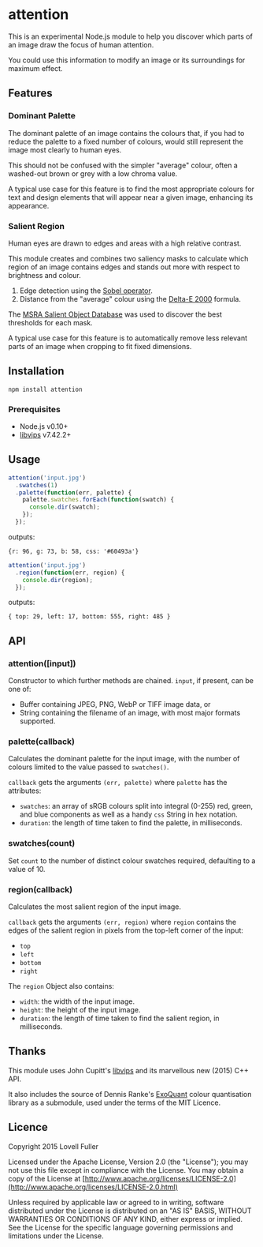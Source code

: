 # attention

This is an experimental Node.js module to help you discover which parts of an image draw the focus of human attention.

You could use this information to modify an image or its surroundings for maximum effect.

## Features

### Dominant Palette

The dominant palette of an image contains the colours that, if you had to reduce the palette to a fixed number of colours, would still represent the image most clearly to human eyes.

This should not be confused with the simpler "average" colour, often a washed-out brown or grey with a low chroma value.

A typical use case for this feature is to find the most appropriate colours for text and design elements that will appear near a given image, enhancing its appearance.

### Salient Region

Human eyes are drawn to edges and areas with a high relative contrast.

This module creates and combines two saliency masks to calculate which region of an image contains edges and stands out more with respect to brightness and colour.

1. Edge detection using the [Sobel operator](http://en.wikipedia.org/wiki/Sobel_operator).
2. Distance from the "average" colour using the [Delta-E 2000](http://en.wikipedia.org/wiki/Color_difference#CIEDE2000) formula.

The [MSRA Salient Object Database](http://research.microsoft.com/en-us/um/people/jiansun/salientobject/salient_object.htm) was used to discover the best thresholds for each mask.

A typical use case for this feature is to automatically remove less relevant parts of an image when cropping to fit fixed dimensions.

## Installation

	npm install attention

### Prerequisites

* Node.js v0.10+
* [libvips](https://github.com/jcupitt/libvips) v7.42.2+

## Usage

```javascript
attention('input.jpg')
  .swatches(1)
  .palette(function(err, palette) {
    palette.swatches.forEach(function(swatch) {
      console.dir(swatch); 
    });
  });
```
outputs:
```
{r: 96, g: 73, b: 58, css: '#60493a'}
```

```javascript
attention('input.jpg')
  .region(function(err, region) {
    console.dir(region); 
  });
```
outputs:
```
{ top: 29, left: 17, bottom: 555, right: 485 }
```

## API

### attention([input])

Constructor to which further methods are chained. `input`, if present, can be one of:

* Buffer containing JPEG, PNG, WebP or TIFF image data, or
* String containing the filename of an image, with most major formats supported.

### palette(callback)

Calculates the dominant palette for the input image, with the number of colours limited to the value passed to `swatches()`.

`callback` gets the arguments `(err, palette)` where `palette` has the attributes:

* `swatches`: an array of sRGB colours split into integral (0-255) red, green, and blue components as well as a handy `css` String in hex notation.
* `duration`: the length of time taken to find the palette, in milliseconds.

### swatches(count)

Set `count` to the number of distinct colour swatches required, defaulting to a value of 10.

### region(callback)

Calculates the most salient region of the input image.

`callback` gets the arguments `(err, region)` where `region` contains the edges of the salient region in pixels from the top-left corner of the input:

* `top`
* `left`
* `bottom`
* `right`

The `region` Object also contains:

* `width`: the width of the input image.
* `height`: the height of the input image.
* `duration`: the length of time taken to find the salient region, in milliseconds.

## Thanks

This module uses John Cupitt's [libvips](https://github.com/jcupitt/libvips) and its marvellous new (2015) C++ API.

It also includes the source of Dennis Ranke's [ExoQuant](https://github.com/exoticorn/exoquant) colour quantisation library as a submodule, used under the terms of the MIT Licence.

## Licence

Copyright 2015 Lovell Fuller

Licensed under the Apache License, Version 2.0 (the "License"); you may not use this file except in compliance with the License. You may obtain a copy of the License at [http://www.apache.org/licenses/LICENSE-2.0](http://www.apache.org/licenses/LICENSE-2.0.html)

Unless required by applicable law or agreed to in writing, software distributed under the License is distributed on an "AS IS" BASIS, WITHOUT WARRANTIES OR CONDITIONS OF ANY KIND, either express or implied. See the License for the specific language governing permissions and limitations under the License.
